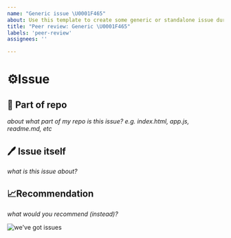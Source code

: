```yaml
---
name: "Generic issue \U0001F465"
about: Use this template to create some generic or standalone issue during the peer reviews.
title: "Peer review: Generic \U0001F465"
labels: 'peer-review'
assignees: ''

---
```


# ⚙️Issue
## 📁 Part of repo
_about what part of my repo is this issue? e.g. index.html, app.js, readme.md, etc_

## 🖊️ Issue itself
_what is this issue about?_

## 📈Recommendation
_what would you recommend (instead)?_


![we've got issues](https://media.giphy.com/media/4Mni3cxTuKHDi/giphy.gif)
